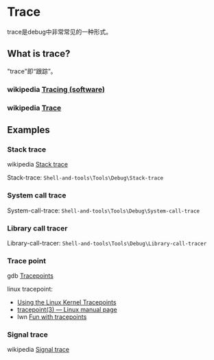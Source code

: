 # Trace

trace是debug中非常常见的一种形式。

## What is trace?

"trace"即“跟踪”。

### wikipedia [Tracing (software)](https://en.wikipedia.org/wiki/Tracing_(software))



### wikipedia [Trace](https://en.wikipedia.org/wiki/Trace)





## Examples



### Stack trace

wikipedia [Stack trace](https://en.wikipedia.org/wiki/Stack_trace)

Stack-trace: `Shell-and-tools\Tools\Debug\Stack-trace`



### System call trace

System-call-trace: `Shell-and-tools\Tools\Debug\System-call-trace`



### Library call tracer

Library-call-tracer: `Shell-and-tools\Tools\Debug\Library-call-tracer`



### Trace point

gdb [Tracepoints](https://sourceware.org/gdb/onlinedocs/gdb/Tracepoints.html)

linux tracepoint:

- [Using the Linux Kernel Tracepoints](https://www.kernel.org/doc/Documentation/trace/tracepoints.txt)
- [tracepoint(3) — Linux manual page](https://man7.org/linux/man-pages/man3/tracepoint.3.html)
- lwn [Fun with tracepoints](https://lwn.net/Articles/346470/)

### Signal trace

wikipedia [Signal trace](https://en.wikipedia.org/wiki/Signal_trace)





